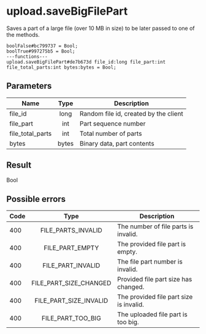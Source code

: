 # upload.saveBigFilePart
Saves a part of a large file (over 10 MB in size) to be later passed to one of the methods.

```
boolFalse#bc799737 = Bool;
boolTrue#997275b5 = Bool;
---functions---
upload.saveBigFilePart#de7b673d file_id:long file_part:int file_total_parts:int bytes:bytes = Bool;
```

## Parameters
| Name | Type | Description |
| ---- | :----: | ----------- |
| file_id | long | Random file id, created by the client |
| file_part | int | Part sequence number |
| file_total_parts | int | Total number of parts |
| bytes | bytes | Binary data, part contents |


## Result
Bool

## Possible errors
| Code | Type | Description |
| ---- | :----: | ----------- |
| 400 | FILE_PARTS_INVALID | The number of file parts is invalid. |
| 400 | FILE_PART_EMPTY | The provided file part is empty. |
| 400 | FILE_PART_INVALID | The file part number is invalid. |
| 400 | FILE_PART_SIZE_CHANGED | Provided file part size has changed. |
| 400 | FILE_PART_SIZE_INVALID | The provided file part size is invalid. |
| 400 | FILE_PART_TOO_BIG | The uploaded file part is too big. |

